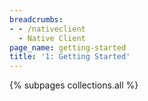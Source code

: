 ```yaml
---
breadcrumbs:
- - /nativeclient
  - Native Client
page_name: getting-started
title: '1: Getting Started'
---
```


{% subpages collections.all %}
